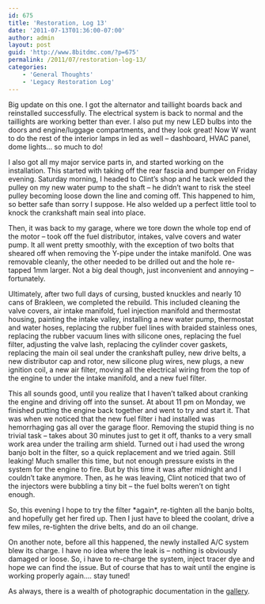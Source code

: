 ```yaml
---
id: 675
title: 'Restoration, Log 13'
date: '2011-07-13T01:36:00-07:00'
author: admin
layout: post
guid: 'http://www.8bitdmc.com/?p=675'
permalink: /2011/07/restoration-log-13/
categories:
    - 'General Thoughts'
    - 'Legacy Restoration Log'
---
```


Big update on this one. I got the alternator and taillight boards back and reinstalled successfully. The electrical system is back to normal and the taillights are working better than ever. I also put my new LED bulbs into the doors and engine/luggage compartments, and they look great! Now W want to do the rest of the interior lamps in led as well – dashboard, HVAC panel, dome lights… so much to do!  
  
I also got all my major service parts in, and started working on the installation. This started with taking off the rear fascia and bumper on Friday evening. Saturday morning, I headed to Clint’s shop and he tack welded the pulley on my new water pump to the shaft – he didn’t want to risk the steel pulley becoming loose down the line and coming off. This happened to him, so better safe than sorry I suppose. He also welded up a perfect little tool to knock the crankshaft main seal into place.  
  
Then, it was back to my garage, where we tore down the whole top end of the motor – took off the fuel distributor, intakes, valve covers and water pump. It all went pretty smoothly, with the exception of two bolts that sheared off when removing the Y-pipe under the intake manifold. One was removable cleanly, the other needed to be drilled out and the hole re-tapped 1mm larger. Not a big deal though, just inconvenient and annoying – fortunately.  
  
  
Ultimately, after two full days of cursing, busted knuckles and nearly 10 cans of Brakleen, we completed the rebuild. This included cleaning the valve covers, air intake manifold, fuel injection manifold and thermostat housing, painting the intake valley, installing a new water pump, thermostat and water hoses, replacing the rubber fuel lines with braided stainless ones, replacing the rubber vacuum lines with silicone ones, replacing the fuel filter, adjusting the valve lash, replacing the cylinder cover gaskets, replacing the main oil seal under the crankshaft pulley, new drive belts, a new distributor cap and rotor, new silicone plug wires, new plugs, a new ignition coil, a new air filter, moving all the electrical wiring from the top of the engine to under the intake manifold, and a new fuel filter.  
  
This all sounds good, until you realize that I haven’t talked about cranking the engine and driving off into the sunset. At about 11 pm on Monday, we finished putting the engine back together and went to try and start it. That was when we noticed that the new fuel filter i had installed was hemorrhaging gas all over the garage floor. Removing the stupid thing is no trivial task – takes about 30 minutes just to get it off, thanks to a very small work area under the trailing arm shield. Turned out i had used the wrong banjo bolt in the filter, so a quick replacement and we tried again. Still leaking! Much smaller this time, but not enough pressure exists in the system for the engine to fire. But by this time it was after midnight and I couldn’t take anymore. Then, as he was leaving, Clint noticed that two of the injectors were bubbling a tiny bit – the fuel bolts weren’t on tight enough.  
  
So, this evening I hope to try the filter \*again\*, re-tighten all the banjo bolts, and hopefully get her fired up. Then I just have to bleed the coolant, drive a few miles, re-tighten the drive belts, and do an oil change.  
  
On another note, before all this happened, the newly installed A/C system blew its charge. I have no idea where the leak is – nothing is obviously damaged or loose. So, i have to re-charge the system, inject tracer dye and hope we can find the issue. But of course that has to wait until the engine is working properly again…. stay tuned!

As always, there is a wealth of photographic documentation in the [gallery](https://www.orangeoblivion.com/gallery/index.php?/category/some-more-photo-experiments).